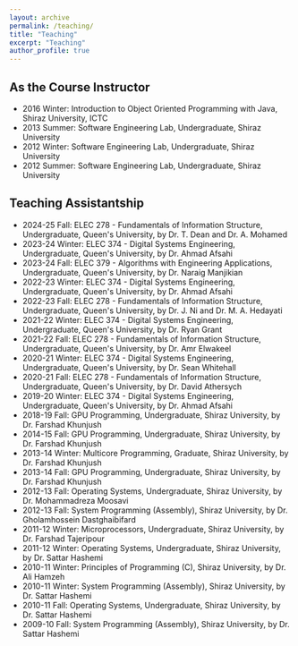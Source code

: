 ```yaml
---
layout: archive
permalink: /teaching/
title: "Teaching"
excerpt: "Teaching"
author_profile: true
---
```


## As the Course Instructor

- 2016 Winter: Introduction to Object Oriented Programming with Java, Shiraz University, ICTC
- 2013 Summer: Software Engineering Lab, Undergraduate, Shiraz University
- 2012 Winter: Software Engineering Lab, Undergraduate, Shiraz University
- 2012 Summer: Software Engineering Lab, Undergraduate, Shiraz University

## Teaching Assistantship

- 2024-25 Fall: ELEC 278 - Fundamentals of Information Structure, Undergraduate, Queen's University, by Dr. T. Dean and Dr. A. Mohamed
- 2023-24 Winter: ELEC 374 - Digital Systems Engineering, Undergraduate, Queen's University, by Dr. Ahmad Afsahi
- 2023-24 Fall: ELEC 379 - Algorithms with Engineering Applications, Undergraduate, Queen's University, by Dr. Naraig Manjikian
- 2022-23 Winter: ELEC 374 - Digital Systems Engineering, Undergraduate, Queen's University, by Dr. Ahmad Afsahi
- 2022-23 Fall: ELEC 278 - Fundamentals of Information Structure, Undergraduate, Queen's University, by Dr. J. Ni and Dr. M. A. Hedayati
- 2021-22 Winter: ELEC 374 - Digital Systems Engineering, Undergraduate, Queen's University, by Dr. Ryan Grant
- 2021-22 Fall: ELEC 278 - Fundamentals of Information Structure, Undergraduate, Queen's University, by Dr. Amr Elwakeel
- 2020-21 Winter: ELEC 374 - Digital Systems Engineering, Undergraduate, Queen's University, by Dr. Sean Whitehall
- 2020-21 Fall: ELEC 278 - Fundamentals of Information Structure, Undergraduate, Queen's University, by Dr. David Athersych
- 2019-20 Winter: ELEC 374 - Digital Systems Engineering, Undergraduate, Queen's University, by Dr. Ahmad Afsahi
- 2018-19 Fall: GPU Programming, Undergraduate, Shiraz University, by Dr. Farshad Khunjush
- 2014-15 Fall: GPU Programming, Undergraduate, Shiraz University, by Dr. Farshad Khunjush
- 2013-14 Winter: Multicore Programming, Graduate, Shiraz University, by Dr. Farshad Khunjush
- 2013-14 Fall: GPU Programming, Undergraduate, Shiraz University, by Dr. Farshad Khunjush
- 2012-13 Fall: Operating Systems, Undergraduate, Shiraz University, by Dr. Mohammadreza Moosavi
- 2012-13 Fall: System Programming (Assembly), Shiraz University, by Dr. Gholamhossein Dastghaibifard
- 2011-12 Winter: Microprocessors, Undergraduate, Shiraz University, by Dr. Farshad Tajeripour
- 2011-12 Winter: Operating Systems, Undergraduate, Shiraz University, by Dr. Sattar Hashemi
- 2010-11 Winter: Principles of Programming (C), Shiraz University, by Dr. Ali Hamzeh
- 2010-11 Winter: System Programming (Assembly), Shiraz University, by Dr. Sattar Hashemi
- 2010-11 Fall: Operating Systems, Undergraduate, Shiraz University, by Dr. Sattar Hashemi
- 2009-10 Fall: System Programming (Assembly), Shiraz University, by Dr. Sattar Hashemi

